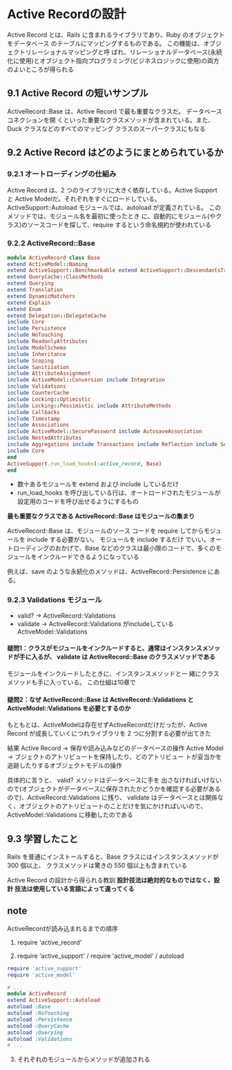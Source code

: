 # Active Recordの設計

Active Record とは、Rails に含まれるライブラリであり、Ruby のオブジェクトをデータベース のテーブルにマッピングするものである。
この機能は、オブジェクトリレーショナルマッピングと呼 ばれ、リレーショナルデータベース(永続化に使用)とオブジェクト指向プログラミング(ビジネスロジックに使用)の両方のよいところが得られる

## 9.1 Active Record の短いサンプル
ActiveRecord::Base は、Active Record で最も重要なクラスだ。
データベースコネクションを開 くといった重要なクラスメソッドが含まれている。また、Duck クラスなどのすべてのマッピング クラスのスーパークラスにもなる

## 9.2 Active Record はどのようにまとめられているか

### 9.2.1 オートローディングの仕組み
Active Record は、2 つのライブラリに大きく依存している。Active Support と Active Modelだ。それぞれをすぐにロードしている。
ActiveSupport::Autoload モジュールでは、autoload が定義されている。
このメソッドでは、モジュール名を最初に使ったとき に、自動的にモジュール(やクラス)のソースコードを探して、require するという命名規約が使われている



### 9.2.2 ActiveRecord::Base
```ruby
module ActiveRecord class Base
extend ActiveModel::Naming
extend ActiveSupport::Benchmarkable extend ActiveSupport::DescendantsTracker extend ConnectionHandling
extend QueryCache::ClassMethods
extend Querying
extend Translation
extend DynamicMatchers
extend Explain
extend Enum
extend Delegation::DelegateCache
include Core
include Persistence
include NoTouching
include ReadonlyAttributes
include ModelSchema
include Inheritance
include Scoping
include Sanitization
include AttributeAssignment
include ActiveModel::Conversion include Integration
include Validations
include CounterCache
include Locking::Optimistic
include Locking::Pessimistic include AttributeMethods
include Callbacks
include Timestamp
include Associations
include ActiveModel::SecurePassword include AutosaveAssociation
include NestedAttributes
include Aggregations include Transactions include Reflection include Serialization include Store
include Core
end
ActiveSupport.run_load_hooks(:active_record, Base)
end
```

- 数十あるモジュールを extend および include しているだけ
- run_load_hooks を呼び出している行は、オートロードされたモジュールが設定用のコードを呼び出せるようにするもの

**最も重要なクラスである ActiveRecord::Base はモジュールの集まり**

ActiveRecord::Base は、モジュールのソース コードを require してからモジュールを include する必要がない。
モジュールを include するだけ でいい。オートローディングのおかげで、Base などのクラスは最小限のコードで、多くのモジュールをインクルードできるようになっている

例えば、save のような永続化のメソッドは、ActiveRecord::Persistence にある。

### 9.2.3 Validations モジュール
- valid? -> ActiveRecord::Validations
- validate -> ActiveRecord::Validations がincludeしているActiveModel::Validations

#### 疑問1：クラスがモジュールをインクルードすると、通常はインスタンスメソッドが手に入るが、 validate は ActiveRecord::Base のクラスメソッドである
モジュールをインクルードしたときに、インスタンスメソッドと一 緒にクラスメソッドも手に入っている。
この仕組は10章で

#### 疑問2：なぜ ActiveRecord::Base は ActiveRecord::Validations と ActiveModel::Validations を必要とするのか
もともとは、ActiveModelは存在せずActiveRecordだけだったが、Active Record が成長していくにつれライブラリを 2 つに分割する必要が出てきた

結果
Active Record -> 保存や読み込みなどのデータベースの操作
Active Model -> ブジェクトのアトリビュートを保持したり、どのアトリビュー トが妥当かを追跡したりするオブジェクトモデルの操作

具体的に言うと、
valid? メソッドはデータベースに手を 出さなければいけないので(オブジェクトがデータベースに保存されたかどうかを確認する必要があるので)、ActiveRecord::Validations に残り、
validate はデータベースとは関係なく、オブジェクトのアトリビュートのことだけを気にかければいいので、ActiveModel::Validations に移動したのである


## 9.3 学習したこと
Rails を普通にインストールすると、Base クラスにはインスタンスメソッドが 300 個以上、 クラスメソッドは驚きの 550 個以上も含まれている

Active Record の設計から得られる教訓
**設計技法は絶対的なものではなく、設計 技法は使用している言語によって違ってくる**



## note

ActiveRecordが読み込まれるまでの順序
1. require 'active_record'


2. require 'active_support' / require 'active_model' / autoload
```ruby gems/activerecord-4.1.0/lib/active_record.rb
require 'active_support'
require 'active_model'

# ...
module ActiveRecord
extend ActiveSupport::Autoload
autoload :Base
autoload :NoTouching
autoload :Persistence
autoload :QueryCache
autoload :Querying
autoload :Validations
# ...
```

3. それぞれのモジュールからメソッドが追加される
